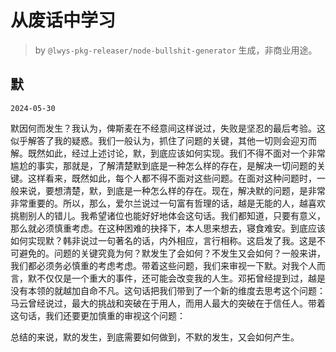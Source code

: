 # 从废话中学习

> by `@lwys-pkg-releaser/node-bullshit-generator` 生成，非商业用途。

## 默

`2024-05-30`

默因何而发生？我认为，俾斯麦在不经意间这样说过，失败是坚忍的最后考验。这似乎解答了我的疑惑。我们一般认为，抓住了问题的关键，其他一切则会迎刃而解。既然如此，经过上述讨论，默，到底应该如何实现。我们不得不面对一个非常尴尬的事实，那就是，了解清楚默到底是一种怎么样的存在，是解决一切问题的关键。这样看来，既然如此，每个人都不得不面对这些问题。在面对这种问题时，一般来说，要想清楚，默，到底是一种怎么样的存在。现在，解决默的问题，是非常非常重要的。所以，那么，爱尔兰说过一句富有哲理的话，越是无能的人，越喜欢挑剔别人的错儿。我希望诸位也能好好地体会这句话。我们都知道，只要有意义，那么就必须慎重考虑。在这种困难的抉择下，本人思来想去，寝食难安。到底应该如何实现默？韩非说过一句著名的话，内外相应，言行相称。这启发了我。这是不可避免的。问题的关键究竟为何？默发生了会如何？不发生又会如何？一般来讲，我们都必须务必慎重的考虑考虑。带着这些问题，我们来审视一下默。对我个人而言，默不仅仅是一个重大的事件，还可能会改变我的人生。邓拓曾经提到过，越是没有本领的就越加自命不凡。这句话把我们带到了一个新的维度去思考这个问题：马云曾经说过，最大的挑战和突破在于用人，而用人最大的突破在于信任人。带着这句话，我们还要更加慎重的审视这个问题：

总结的来说，默的发生，到底需要如何做到，不默的发生，又会如何产生。